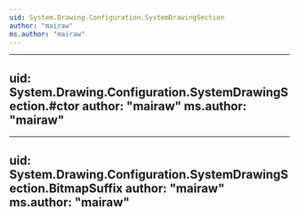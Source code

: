 ```yaml
---
uid: System.Drawing.Configuration.SystemDrawingSection
author: "mairaw"
ms.author: "mairaw"
---
```


---
uid: System.Drawing.Configuration.SystemDrawingSection.#ctor
author: "mairaw"
ms.author: "mairaw"
---

---
uid: System.Drawing.Configuration.SystemDrawingSection.BitmapSuffix
author: "mairaw"
ms.author: "mairaw"
---
